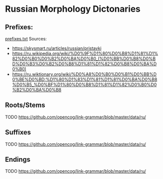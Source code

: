 # Russian Morphology Dictonaries

## Prefixes:
[prefixes.txt](prefixes.txt)
Sources:
- https://skysmart.ru/articles/russian/pristavki
- https://ru.wikipedia.org/wiki/%D0%9F%D1%80%D0%B8%D1%81%D1%82%D0%B0%D0%B2%D0%BA%D0%B0_(%D0%BB%D0%B8%D0%BD%D0%B3%D0%B2%D0%B8%D1%81%D1%82%D0%B8%D0%BA%D0%B0)
- https://ru.wiktionary.org/wiki/%D0%A8%D0%B0%D0%B1%D0%BB%D0%BE%D0%BD:%D1%80%D1%83%D1%81%D1%81%D0%BA%D0%B8%D0%B5_%D0%BF%D1%80%D0%B8%D1%81%D1%82%D0%B0%D0%B2%D0%BA%D0%B8

## Roots/Stems
TODO
https://github.com/opencog/link-grammar/blob/master/data/ru/

## Suffixes
TODO
https://github.com/opencog/link-grammar/blob/master/data/ru/

## Endings
TODO
https://github.com/opencog/link-grammar/blob/master/data/ru/

